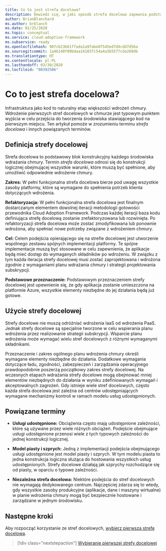 ```yaml
---
title: Co to jest strefa docelowa?
description: Dowiedz się, w jaki sposób strefa docelowa zapewnia podstawowy blok konstrukcyjny dowolnego środowiska wdrażania chmury.
author: BrianBlanchard
ms.author: brblanch
ms.date: 02/25/2020
ms.topic: conceptual
ms.service: cloud-adoption-framework
ms.subservice: ready
ms.openlocfilehash: 907cb23b61ffada1a97abe87545ed7d4cdd7d56a
ms.sourcegitcommit: 1a4b140f09bdaa141037c54a4a3b5577cda269db
ms.translationtype: HT
ms.contentlocale: pl-PL
ms.lasthandoff: 03/30/2020
ms.locfileid: "80392586"
---
```

<!-- markdownlint-disable MD026 -->

# <a name="what-is-a-landing-zone"></a>Co to jest strefa docelowa?

Infrastruktura jako kod to naturalny etap większości wdrożeń chmury. Wdrożenie pierwszych stref docelowych w chmurze jest typowym punktem wyjścia w celu przejścia do tworzenia środowiska stawiającego kod na pierwszym miejscu. Ten artykuł pomoże w zrozumieniu terminu _strefa docelowa_ i innych powiązanych terminów.

## <a name="landing-zone-definition"></a>Definicja strefy docelowej

Strefa docelowa to podstawowy blok konstrukcyjny każdego środowiska wdrażania chmury. Termin _strefa docelowa_ odnosi się do konstrukcji logicznej obejmującej wszystkie warunki, które muszą być spełnione, aby umożliwić odpowiednie wdrożenie chmury.

**Zakres:** W pełni funkcjonalna strefa docelowa bierze pod uwagę wszystkie zasoby platformy, które są wymagane do spełnienia potrzeb klienta dotyczących wdrożenia.

**Refaktoryzacja:** W pełni funkcjonalna strefa docelowa jest finalnym dostarczanym elementem dowolnej iteracji metodologii gotowości przewodnika Cloud Adoption Framework. Podczas każdej iteracji baza kodu definiująca strefę docelową zostanie zrefaktoryzowana lub rozwinięta. Po refaktoryzacji strefa docelowa może zostać zmodyfikowana lub ponownie wdrożona, aby spełniać nowe potrzeby związane z wdrożeniem chmury.

**Cel:** Celem podejścia opierającego się na strefie docelowej jest utworzenie wspólnego zestawu spójnych implementacji platformy. Te spójne implementacje muszą być stosowane w celu zapewnienia, że aplikacje będą mieć dostęp do wymaganych składników po wdrożeniu. W związku z tym każda iteracja strefy docelowej musi zostać zaprojektowana i wdrożona zgodnie z wymaganiami planu wdrażania chmury i strategii projektowania subskrypcji.

**Podstawowe przeznaczenie:** Podstawowym przeznaczeniem strefy docelowej jest upewnienie się, że gdy aplikacja zostanie umieszczona na platformie Azure, wszystkie elementy niezbędne do jej działania będą już gotowe.

## <a name="landing-zone-usage"></a>Użycie strefy docelowej

Strefy docelowe nie muszą odróżniać wdrożenia IaaS od wdrożenia PaaS. Jednak strefy docelowe są specjalnie tworzone w celu wspierania planu wdrożenia przez realizowanie strategii subskrypcji. Wsparcie planu wdrożenia może wymagać wielu stref docelowych z różnymi wymaganymi składnikami.

Przeznaczenie i zakres ogólnego planu wdrożenia chmury określi wymagane elementy niezbędne do działania. Dodatkowe wymagania dotyczące ładu, zgodności, zabezpieczeń i zarządzania operacyjnego prawdopodobnie poszerzą początkowy zakres strefy docelowej. Na wczesnych etapach wdrażania strefy docelowe mogą obejmować mniej elementów niezbędnych do działania w wyniku zdefiniowanych wymagań i akceptowalnych zagrożeń.  Gdy istnieje wiele stref docelowych, często każda strefa docelowa jest zależna od centrów udostępniających wymagane mechanizmy kontroli w ramach modelu usług udostępnionych.

## <a name="related-terms"></a>Powiązane terminy

- **Usługi udostępnione:** Obciążenia często mają udostępnione zależności, które są używane przez wiele różnych obciążeń. Podejście obejmujące usługi udostępnione przenosi wiele z tych typowych zależności do jednej konstrukcji logicznej.

- **Model piasty i szprych:** Jedną z implementacji podejścia obejmującego usługi udostępnione jest model piasty i szprych. W tym modelu piasta to jedna konstrukcja logiczna służąca do hostowania wszystkich usług udostępnionych. Strefy docelowe działają jak szprychy rozchodzące się od piasty, w oparciu o typowe zależności.

- **Niezależna strefa docelowa:** Niektóre podejścia do stref docelowych nie wymagają dedykowanego centrum. Najczęściej zdarza się to wtedy, gdy wszystkie zasoby produkcyjne (aplikacje, dane i maszyny wirtualne) w planie wdrożenia chmury mogą być bezpiecznie hostowane i zarządzane w jednym środowisku.

## <a name="next-steps"></a>Następne kroki

Aby rozpocząć korzystanie ze stref docelowych, [wybierz pierwszą strefę docelową](./first-landing-zone.md).

> [!div class="nextstepaction"]
> [Wybieranie pierwszej strefy docelowej](./first-landing-zone.md)
